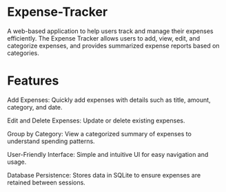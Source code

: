 # Expense-Tracker


A web-based application to help users track and manage their expenses efficiently. The Expense Tracker allows users to add, view, edit, and categorize expenses, and provides summarized expense reports based on categories.


# Features

Add Expenses: Quickly add expenses with details such as title, amount, category, and date.

Edit and Delete Expenses: Update or delete existing expenses.

Group by Category: View a categorized summary of expenses to understand spending patterns.

User-Friendly Interface: Simple and intuitive UI for easy navigation and usage.

Database Persistence: Stores data in SQLite to ensure expenses are retained between sessions.
